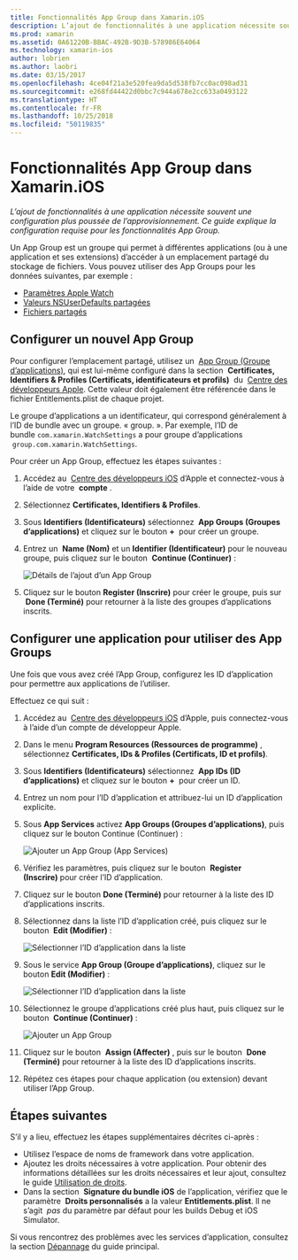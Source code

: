 ```yaml
---
title: Fonctionnalités App Group dans Xamarin.iOS
description: L’ajout de fonctionnalités à une application nécessite souvent une configuration supplémentaire du provisionnement. Ce guide explique la configuration requise pour les fonctionnalités App Group.
ms.prod: xamarin
ms.assetid: 0A61220B-BBAC-492B-9D3B-578986E64064
ms.technology: xamarin-ios
author: lobrien
ms.author: laobri
ms.date: 03/15/2017
ms.openlocfilehash: 4ce04f21a3e520fea9da5d538fb7cc0ac098ad31
ms.sourcegitcommit: e268fd44422d0bbc7c944a678e2cc633a0493122
ms.translationtype: HT
ms.contentlocale: fr-FR
ms.lasthandoff: 10/25/2018
ms.locfileid: "50119835"
---
```

# <a name="app-group-capabilities-in-xamarinios"></a>Fonctionnalités App Group dans Xamarin.iOS

_L’ajout de fonctionnalités à une application nécessite souvent une configuration plus poussée de l’approvisionnement. Ce guide explique la configuration requise pour les fonctionnalités App Group._

Un App Group est un groupe qui permet à différentes applications (ou à une application et ses extensions) d’accéder à un emplacement partagé du stockage de fichiers. Vous pouvez utiliser des App Groups pour les données suivantes, par exemple :

*   [Paramètres Apple Watch](~/ios/watchos/app-fundamentals/settings.md)
*   [Valeurs NSUserDefaults partagées](~/ios/app-fundamentals/user-defaults.md)
*   [Fichiers partagés](~/ios/watchos/app-fundamentals/parent-app.md#files)

## <a name="configure-a-new-app-group"></a>Configurer un nouvel App Group

Pour configurer l’emplacement partagé, utilisez un  [App Group (Groupe d’applications)](https://developer.apple.com/library/content/documentation/Miscellaneous/Reference/EntitlementKeyReference/Chapters/EnablingAppSandbox.html#//apple_ref/doc/uid/TP40011195-CH4-SW19), qui est lui-même configuré dans la section  **Certificates, Identifiers & Profiles (Certificats, identificateurs et profils)**  du  [Centre des développeurs Apple](https://developer.apple.com/account/). Cette valeur doit également être référencée dans le fichier Entitlements.plist de chaque projet.

Le groupe d’applications a un identificateur, qui correspond généralement à l’ID de bundle avec un groupe. « group. ». Par exemple, l’ID de bundle `com.xamarin.WatchSettings` a pour groupe d’applications  `group.com.xamarin.WatchSettings`.

Pour créer un App Group, effectuez les étapes suivantes :

1.  Accédez au  [Centre des développeurs iOS](https://developer.apple.com/account/) d’Apple et connectez-vous à l’aide de votre  **compte** .
2.  Sélectionnez **Certificates, Identifiers & Profiles**.
3.  Sous **Identifiers (Identificateurs)** sélectionnez  **App Groups (Groupes d’applications)** et cliquez sur le bouton **+**  pour créer un groupe.
4.  Entrez un  **Name (Nom)** et un **Identifier (Identificateur)** pour le nouveau groupe, puis cliquez sur le bouton  **Continue (Continuer)** : 
   
    ![Détails de l’ajout d’un App Group](app-groups-capabilities-images/image52.png)

5.  Cliquez sur le bouton **Register (Inscrire)** pour créer le groupe, puis sur  **Done (Terminé)** pour retourner à la liste des groupes d’applications inscrits.

## <a name="configure-an-app-to-use-app-groups"></a>Configurer une application pour utiliser des App Groups

Une fois que vous avez créé l’App Group, configurez les ID d’application pour permettre aux applications de l’utiliser.

Effectuez ce qui suit :

1.  Accédez au  [Centre des développeurs iOS](https://developer.apple.com/account/) d’Apple, puis connectez-vous à l’aide d’un compte de développeur Apple.
2.  Dans le menu **Program Resources (Ressources de programme)** , sélectionnez **Certificates, IDs & Profiles (Certificats, ID et profils)**.
3.  Sous **Identifiers (Identificateurs)** sélectionnez  **App IDs (ID d’applications)** et cliquez sur le bouton **+**  pour créer un ID.
4.  Entrez un nom pour l’ID d’application et attribuez-lui un ID d’application explicite.
5.  Sous **App Services** activez **App Groups (Groupes d’applications)**, puis cliquez sur le bouton Continue (Continuer) :

    ![Ajouter un App Group (App Services)](app-groups-capabilities-images/image53.png)

6.  Vérifiez les paramètres, puis cliquez sur le bouton  **Register (Inscrire)** pour créer l’ID d’application.
7.  Cliquez sur le bouton **Done (Terminé)** pour retourner à la liste des ID d’applications inscrits.
8.  Sélectionnez dans la liste l’ID d’application créé, puis cliquez sur le bouton  **Edit (Modifier)** :

    ![Sélectionner l’ID d’application dans la liste](app-groups-capabilities-images/image54.png)

9.  Sous le service **App Group (Groupe d’applications)**, cliquez sur le bouton **Edit (Modifier)** :

    ![Sélectionner l’ID d’application dans la liste](app-groups-capabilities-images/image55.png)

10. Sélectionnez le groupe d’applications créé plus haut, puis cliquez sur le bouton  **Continue (Continuer)** :

    ![Ajouter un App Group](app-groups-capabilities-images/image56.png)

11. Cliquez sur le bouton  **Assign (Affecter)** , puis sur le bouton  **Done (Terminé)** pour retourner à la liste des ID d’applications inscrits.
12. Répétez ces étapes pour chaque application (ou extension) devant utiliser l’App Group.

## <a name="next-steps"></a>Étapes suivantes
 
S’il y a lieu, effectuez les étapes supplémentaires décrites ci-après :

* Utilisez l’espace de noms de framework dans votre application.
* Ajoutez les droits nécessaires à votre application. Pour obtenir des informations détaillées sur les droits nécessaires et leur ajout, consultez le guide [Utilisation de droits](~/ios/deploy-test/provisioning/entitlements.md).
* Dans la section  **Signature du bundle iOS** de l’application, vérifiez que le paramètre  **Droits personnalisés** a la valeur **Entitlements.plist**. Il ne s’agit  _pas_ du paramètre par défaut pour les builds Debug et iOS Simulator.

Si vous rencontrez des problèmes avec les services d’application, consultez la section [Dépannage](~/ios/deploy-test/provisioning/capabilities/index.md) du guide principal.